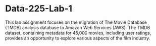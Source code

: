 # Data-225-Lab-1
This lab assignment focuses on the migration of The Movie Database (TMDB) analysis database to Amazon Web Services (AWS). The TMDB dataset, containing metadata for 45,000 movies, including user ratings, provides an opportunity to explore various aspects of the film industry.
